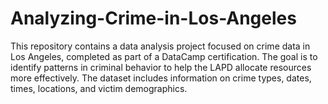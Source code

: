 # Analyzing-Crime-in-Los-Angeles
This repository contains a data analysis project focused on crime data in Los Angeles, completed as part of a DataCamp certification. The goal is to identify patterns in criminal behavior to help the LAPD allocate resources more effectively. The dataset includes information on crime types, dates, times, locations, and victim demographics.
